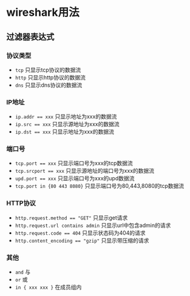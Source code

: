 

# wireshark用法


## 过滤器表达式



### 协议类型
* `tcp`  只显示tcp协议的数据流
* `http` 只显示http协议的数据流
* `dns`  只显示dns协议的数据流

### IP地址
* `ip.addr == xxx` 只显示地址为xxx的数据流
* `ip.src == xxx`  只显示源地址为xxx的数据流
* `ip.dst == xxx`  只显示地址为xxx的数据流

### 端口号
* `tcp.port == xxx` 只显示端口号为xxx的tcp数据流
* `tcp.srcport == xxx` 只显示源地址的端口号为xxx的数据流
* `upd.port == xxx` 只显示端口号为xxx的upd数据流
* `tcp.port in {80 443 8080}` 只显示端口号为80,443,8080的tcp数据流

### HTTP协议
* `http.request.method == "GET"`  只显示get请求
* `http.request.url contains admin` 只显示url中包含admin的请求
* `http.request.code == 404`  只显示状态码为404的请求
* `http.content_encoding == "gzip"` 只显示带压缩的请求

### 其他
* `and` 与
* `or`  或
* `in { xxx xxx }` 在成员组内